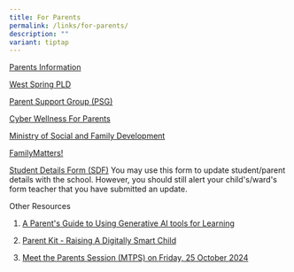 ```yaml
---
title: For Parents
permalink: /links/for-parents/
description: ""
variant: tiptap
---
```

<p><a href="https://westspringsec.moe.edu.sg/resource/parents-information/" rel="noopener noreferrer nofollow" target="_blank">Parents Information</a>
</p>
<p><a href="https://sites.google.com/moe.edu.sg/wssspdlp/home" rel="noopener noreferrer nofollow" target="_blank">West Spring PLD</a>
</p>
<p><a href="https://westspringsec.moe.edu.sg/parents/parent-support-group-psg/" rel="noopener noreferrer nofollow" target="_blank">Parent Support Group (PSG)</a>
</p>
<p><a href="https://westspringsec.moe.edu.sg/parents/cyber-wellness-for-parents/" rel="noopener noreferrer nofollow" target="_blank">Cyber Wellness For Parents</a>
</p>
<p><a href="https://www.msf.gov.sg/Pages/default.aspx" rel="noopener noreferrer nofollow" target="_blank">Ministry of Social and Family Development</a>
</p>
<p><a href="https://www.msf.gov.sg/media-room/Pages/FamilyMatters-Factsheet.aspx" rel="noopener noreferrer nofollow" target="_blank">FamilyMatters!</a>
</p>
<p><a href="https://pg.moe.edu.sg/forms/sdf" rel="noopener noreferrer nofollow" target="_blank">Student Details Form (SDF)</a> You
may use this form to update student/parent details with the school. However,
you should still alert your child's/ward's form teacher that you have submitted
an update.</p>
<p></p>
<p>Other Resources</p>
<ol data-tight="true" class="tight">
<li>
<p><a href="https://file.go.gov.sg/parent-guide-genai.pdf" rel="noopener noreferrer nofollow" target="_blank">A Parent's Guide to Using Generative AI tools for Learning</a>
</p>
</li>
<li>
<p><a href="/files/Parent_Kit___Raising_A_Digitally_Smart_Child.pdf" rel="noopener nofollow" target="_blank">Parent Kit - Raising A Digitally Smart Child</a>
</p>
</li>
<li>
<p><a href="https://www.westspringsec.moe.edu.sg/meet-the-parents-session/" rel="noopener nofollow" target="_blank">Meet the Parents Session (MTPS) on Friday, 25 October 2024</a>
</p>
</li>
</ol>
<p></p>